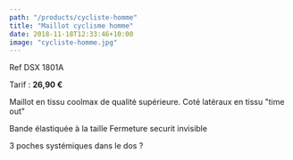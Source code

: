 ```yaml
---
path: "/products/cycliste-homme"
title: "Maillot cyclisme homme"
date: 2018-11-18T12:33:46+10:00
image: "cycliste-homme.jpg"
---
```


Ref DSX 1801A 

Tarif : **26,90 €**

Maillot en tissu coolmax de qualité supérieure. Coté latéraux en tissu "time out"

Bande élastiquée à la taille
Fermeture securit invisible

3 poches systémiques dans le dos ?